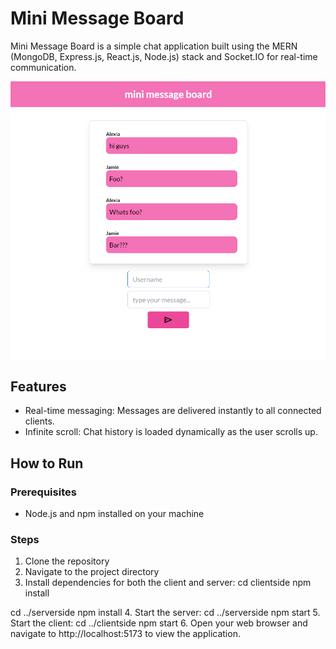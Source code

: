 # Mini Message Board

Mini Message Board is a simple chat application built using the MERN (MongoDB, Express.js, React.js, Node.js) stack and Socket.IO for real-time communication.

![Screenshot](image.png)

## Features

- Real-time messaging: Messages are delivered instantly to all connected clients.
- Infinite scroll: Chat history is loaded dynamically as the user scrolls up.

## How to Run

### Prerequisites

- Node.js and npm installed on your machine


### Steps

1. Clone the repository
2. Navigate to the project directory
3. Install dependencies for both the client and server:
cd clientside
npm install

cd ../serverside
npm install
4. Start the server:
cd ../serverside
npm start
5. Start the client:
cd ../clientside
npm start
6. Open your web browser and navigate to http://localhost:5173 to view the application.


